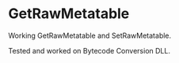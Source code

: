 # GetRawMetatable

Working GetRawMetatable and SetRawMetatable.

Tested and worked on Bytecode Conversion DLL.
